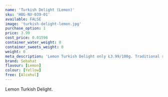 ```yaml
---
name: 'Turkish Delight (Lemon)'
sku: 'HBG-NV-039-01'
available: FALSE
image: 'turkish-delight-lemon.jpg'
purchase_option: 1
price: 3.99
cost_price: 0.01596
container_water_weight: 0
container_sweets_weight: 0
weight: 0
meta_description: 'Lemon Turkish Delight only Ł3.99/100g. Traditional sweets and more at Humbugs Confectionery Store. Specialists in satisfying your sweet tooth!"),"")'
brand: Sebahat
flavour: [Lemon]
colour: [Yellow]
free: [Alcohol]
---
```

Lemon Turkish Delight.